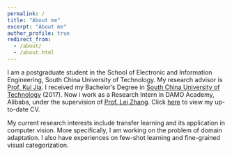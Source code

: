 ```yaml
---
permalink: /
title: "About me"
excerpt: "About me"
author_profile: true
redirect_from: 
  - /about/
  - /about.html
---
```


<!-- <p align="center">
  <img src="https://caozhangjie.github.io/files/caozhangjie_img.jpg?raw=true" alt="Photo" style="width: 450px;"/> 
</p> -->

I am a postgraduate student in the School of Electronic and Information Engineering, South China University of Technology. My research advisor is [Prof. Kui Jia](https://scholar.google.co.uk/citations?user=Mf9VHRcAAAAJ&hl=en&oi=ao). I received my Bachelor’s Degree in [South China University of Technology](http://www.scut.edu.cn/) (2017). Now i work as a Research Intern in DAMO Academy, Alibaba, under the supervision of [Prof. Lei Zhang](https://scholar.google.co.uk/citations?user=tAK5l1IAAAAJ&hl=en&oi=ao). Click [here](http://YBZh.github.io/files/yabinzhang_cv.pdf) to view my up-to-date CV.

My current research interests include transfer learning and its application in computer vision. More specifically, I am working on the problem of domain adaptation. I also have experiences on few-shot learning and fine-grained visual categorization.

